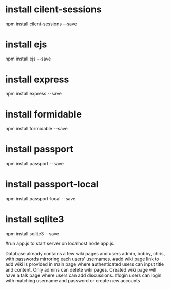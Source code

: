 # install cilent-sessions
npm install cilent-sessions --save
# install ejs
npm install ejs --save
# install express
npm install express --save
# install formidable
npm install formidable --save
# install passport
npm install passport --save
# install passport-local
npm install passport-local --save
# install sqlite3
npm install sqlite3 --save

#run app.js to start server on localhost
node app.js

Database already contains a few wiki pages and users admin, bobby, chris, with passwords mirroring each users' usernames.
#add wiki page
link to add wiki is provided in main page where authenticated users can input title and content. Only admins can delete wiki pages. Created wiki page will have a talk page where users can add discussions.
#login
users can login with matching username and password or create new accounts
